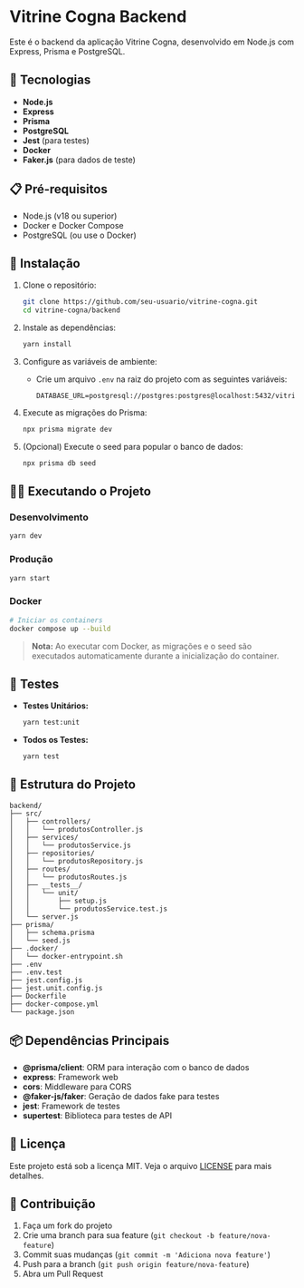 # Vitrine Cogna Backend

Este é o backend da aplicação Vitrine Cogna, desenvolvido em Node.js com Express, Prisma e PostgreSQL.

## 🚀 Tecnologias

- **Node.js**
- **Express**
- **Prisma**
- **PostgreSQL**
- **Jest** (para testes)
- **Docker**
- **Faker.js** (para dados de teste)

## 📋 Pré-requisitos

- Node.js (v18 ou superior)
- Docker e Docker Compose
- PostgreSQL (ou use o Docker)

## 🔧 Instalação

1. Clone o repositório:

   ```bash
   git clone https://github.com/seu-usuario/vitrine-cogna.git
   cd vitrine-cogna/backend
   ```

2. Instale as dependências:

   ```bash
   yarn install
   ```

3. Configure as variáveis de ambiente:

   - Crie um arquivo `.env` na raiz do projeto com as seguintes variáveis:
     ```
     DATABASE_URL=postgresql://postgres:postgres@localhost:5432/vitrine_cogna
     ```

4. Execute as migrações do Prisma:

   ```bash
   npx prisma migrate dev
   ```

5. (Opcional) Execute o seed para popular o banco de dados:
   ```bash
   npx prisma db seed
   ```

## 🏃‍♂️ Executando o Projeto

### Desenvolvimento

```bash
yarn dev
```

### Produção

```bash
yarn start
```

### Docker

```bash
# Iniciar os containers
docker compose up --build
```

> **Nota:** Ao executar com Docker, as migrações e o seed são executados automaticamente durante a inicialização do container.

## 🧪 Testes

- **Testes Unitários:**

  ```bash
  yarn test:unit
  ```

- **Todos os Testes:**
  ```bash
  yarn test
  ```

## 📝 Estrutura do Projeto

```
backend/
├── src/
│   ├── controllers/
│   │   └── produtosController.js
│   ├── services/
│   │   └── produtosService.js
│   ├── repositories/
│   │   └── produtosRepository.js
│   ├── routes/
│   │   └── produtosRoutes.js
│   ├── __tests__/
│   │   └── unit/
│   │       ├── setup.js
│   │       └── produtosService.test.js
│   └── server.js
├── prisma/
│   ├── schema.prisma
│   └── seed.js
├── .docker/
│   └── docker-entrypoint.sh
├── .env
├── .env.test
├── jest.config.js
├── jest.unit.config.js
├── Dockerfile
├── docker-compose.yml
└── package.json
```

## 📦 Dependências Principais

- **@prisma/client**: ORM para interação com o banco de dados
- **express**: Framework web
- **cors**: Middleware para CORS
- **@faker-js/faker**: Geração de dados fake para testes
- **jest**: Framework de testes
- **supertest**: Biblioteca para testes de API

## 📄 Licença

Este projeto está sob a licença MIT. Veja o arquivo [LICENSE](LICENSE) para mais detalhes.

## 👥 Contribuição

1. Faça um fork do projeto
2. Crie uma branch para sua feature (`git checkout -b feature/nova-feature`)
3. Commit suas mudanças (`git commit -m 'Adiciona nova feature'`)
4. Push para a branch (`git push origin feature/nova-feature`)
5. Abra um Pull Request
